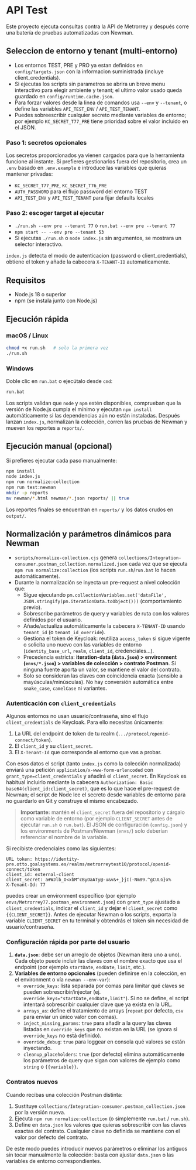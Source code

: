 # API Test

Este proyecto ejecuta consultas contra la API de Metrorrey y después corre una batería de pruebas automatizadas con Newman.

## Seleccion de entorno y tenant (multi-entorno)
- Los entornos TEST, PRE y PRO ya estan definidos en `config/targets.json` con la informacion suministrada (incluye client_credentials).
- Si ejecutas los scripts sin parametros se abrira un breve menu interactivo para elegir ambiente y tenant; el ultimo valor usado queda guardado en `config/runtime.cache.json`.
- Para forzar valores desde la linea de comandos usa `--env` y `--tenant`, o define las variables `API_TEST_ENV` / `API_TEST_TENANT`.
- Puedes sobreescribir cualquier secreto mediante variables de entorno; por ejemplo `KC_SECRET_T77_PRE` tiene prioridad sobre el valor incluido en el JSON.

### Paso 1: secretos opcionales
Los secretos proporcionados ya vienen cargados para que la herramienta funcione al instante. Si prefieres gestionarlos fuera del repositorio, crea un `.env` basado en `.env.example` e introduce las variables que quieras mantener privadas:
- `KC_SECRET_T77_PRE`, `KC_SECRET_T76_PRE`
- `AUTH_PASSWORD` para el flujo password del entorno TEST
- `API_TEST_ENV` y `API_TEST_TENANT` para fijar defaults locales

### Paso 2: escoger target al ejecutar
- `./run.sh --env pre --tenant 77` o `run.bat --env pre --tenant 77`
- `npm start -- --env pro --tenant 53`
- Si ejecutas `./run.sh` o `node index.js` sin argumentos, se mostrara un selector interactivo.

`index.js` detecta el modo de autenticacion (password o client_credentials), obtiene el token y añade la cabecera `X-TENANT-ID` automaticamente.

## Requisitos
- Node.js 18 o superior
- npm (se instala junto con Node.js)

## Ejecución rápida
### macOS / Linux
```bash
chmod +x run.sh   # solo la primera vez
./run.sh
```

### Windows
Doble clic en `run.bat` o ejecútalo desde `cmd`:
```bat
run.bat
```

Los scripts validan que `node` y `npm` estén disponibles, comprueban que la versión de Node.js cumpla el mínimo y ejecutan `npm install` automáticamente si las dependencias aún no están instaladas. Después lanzan `index.js`, normalizan la colección, corren las pruebas de Newman y mueven los reportes a `reports/`.

## Ejecución manual (opcional)
Si prefieres ejecutar cada paso manualmente:
```bash
npm install
node index.js
npm run normalize:collection
npm run test:newman
mkdir -p reports
mv newman/*.html newman/*.json reports/ || true
```

Los reportes finales se encuentran en `reports/` y los datos crudos en `output/`.

## Normalización y parámetros dinámicos para Newman
- `scripts/normalize-collection.cjs` genera `collections/Integration-consumer.postman_collection.normalized.json` cada vez que se ejecuta `npm run normalize:collection` (los scripts `run.sh`/`run.bat` lo hacen automáticamente).
- Durante la normalización se inyecta un pre-request a nivel colección que:
  - Sigue ejecutando `pm.collectionVariables.set('dataFile', JSON.stringify(pm.iterationData.toObject()))` (comportamiento previo).
  - Sobrescribe parámetros de query y variables de ruta con los valores definidos por el usuario.
  - Añade/actualiza automáticamente la cabecera `X-TENANT-ID` usando `tenant_id` (o `tenant_id_override`).
  - Gestiona el token de Keycloak: reutiliza `access_token` si sigue vigente o solicita uno nuevo con las variables de entorno (`identity_base_url`, `realm`, `client_id`, credenciales...).
  - Precedencia estricta: **iteration-data (`data.json`) > environment (`envs/*.json`) > variables de colección > contrato Postman**. Si ninguna fuente aporta un valor, se mantiene el valor del contrato.
  - Solo se consideran las claves con coincidencia exacta (sensible a mayúsculas/minúsculas). No hay conversión automática entre `snake_case`, `camelCase` ni variantes.

### Autenticación con `client_credentials`
Algunos entornos no usan usuario/contraseña, sino el flujo `client_credentials` de Keycloak. Para ello necesitas únicamente:

1. La URL del endpoint de token de tu realm (`.../protocol/openid-connect/token`).
2. El `client_id` y su `client_secret`.
3. El `X-Tenant-Id` que corresponde al entorno que vas a probar.

Con esos datos el script (tanto `index.js` como la colección normalizada) enviará una petición `application/x-www-form-urlencoded` con `grant_type=client_credentials` y añadirá el `client_secret`. En Keycloak es habitual incluirlo mediante la cabecera `Authorization: Basic base64(client_id:client_secret)`, que es lo que hace el pre-request de Newman; el script de Node lee el secreto desde variables de entorno para no guardarlo en Git y construye el mismo encabezado.

> **Importante:** mantén el `client_secret` fuera del repositorio y cárgalo como variable de entorno (por ejemplo `CLIENT_SECRET` antes de ejecutar `run.sh` o `run.bat`). El JSON de configuración (`config.json`) y los environments de Postman/Newman (`envs/`) solo deberían referenciar el nombre de la variable.

Si recibiste credenciales como las siguientes:

```
URL token: https://identity-pre.otto.goalsystems.es/realms/metrorreytest10/protocol/openid-connect/token
client_id: external-client
client_secret: a#WJlb_O<xbM^cByOaATy@-u&v&+_}jI(-Nm89.^gCULG}x%
X-Tenant-Id: 77
```

puedes crear un environment específico (por ejemplo `envs/Metrorrey77.postman_environment.json`) con `grant_type` ajustado a `client_credentials`, indicar el `client_id` y dejar el `client_secret` como `{{CLIENT_SECRET}}`. Antes de ejecutar Newman o los scripts, exporta la variable `CLIENT_SECRET` en tu terminal y obtendrás el token sin necesidad de usuario/contraseña.

### Configuración rápida por parte del usuario
1. **`data.json`**: debe ser un arreglo de objetos (Newman itera uno a uno). Cada objeto puede incluir las claves con el nombre exacto que usa el endpoint (por ejemplo `startDate`, `endDate`, `limit`, etc.).
2. **Variables de entorno opcionales** (pueden definirse en la colección, en el environment o vía `newman --env-var`):
   - `override_keys`: lista separada por comas para limitar qué claves se pueden sobrescribir/injectar (ej. `override_keys="startDate,endDate,limit"`). Si no se define, el script intentará sobrescribir cualquier clave que ya exista en la URL.
   - `arrays_as`: define el tratamiento de arrays (`repeat` por defecto, `csv` para enviar un único valor con comas).
   - `inject_missing_params`: `true` para añadir a la query las claves listadas en `override_keys` que no existan en la URL (se ignora si `override_keys` no está definido).
   - `override_debug`: `true` para loggear en consola qué valores se están inyectando.
   - `cleanup_placeholders`: `true` (por defecto) elimina automáticamente los parámetros de query que sigan con valores de ejemplo como `string` o `{{variable}}`.

### Contratos nuevos
Cuando recibas una colección Postman distinta:
1. Sustituye `collections/Integration-consumer.postman_collection.json` por la versión nueva.
2. Ejecuta `npm run normalize:collection` (o simplemente `run.bat` / `run.sh`).
3. Define en `data.json` los valores que quieras sobrescribir con las claves exactas del contrato. Cualquier clave no definida se mantiene con el valor por defecto del contrato.

De este modo puedes introducir nuevos parámetros o eliminar los antiguos sin tocar manualmente la colección: basta con ajustar `data.json` o las variables de entorno correspondientes.
